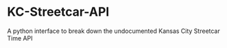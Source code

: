 # KC-Streetcar-API
A python interface to break down the undocumented Kansas City Streetcar Time API
